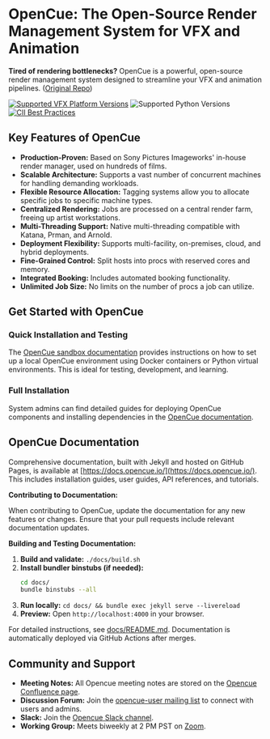 # OpenCue: The Open-Source Render Management System for VFX and Animation

**Tired of rendering bottlenecks?** OpenCue is a powerful, open-source render management system designed to streamline your VFX and animation pipelines. ([Original Repo](https://github.com/AcademySoftwareFoundation/OpenCue))

[![Supported VFX Platform Versions](https://img.shields.io/badge/vfx%20platform-2021--2024-lightgrey.svg)](http://www.vfxplatform.com/)
![Supported Python Versions](https://img.shields.io/badge/python-3.6+-blue.svg)
[![CII Best Practices](https://bestpractices.coreinfrastructure.org/projects/2837/badge)](https://bestpractices.coreinfrastructure.org/projects/2837)

## Key Features of OpenCue

*   **Production-Proven:** Based on Sony Pictures Imageworks' in-house render manager, used on hundreds of films.
*   **Scalable Architecture:** Supports a vast number of concurrent machines for handling demanding workloads.
*   **Flexible Resource Allocation:** Tagging systems allow you to allocate specific jobs to specific machine types.
*   **Centralized Rendering:** Jobs are processed on a central render farm, freeing up artist workstations.
*   **Multi-Threading Support:** Native multi-threading compatible with Katana, Prman, and Arnold.
*   **Deployment Flexibility:** Supports multi-facility, on-premises, cloud, and hybrid deployments.
*   **Fine-Grained Control:** Split hosts into procs with reserved cores and memory.
*   **Integrated Booking:** Includes automated booking functionality.
*   **Unlimited Job Size:** No limits on the number of procs a job can utilize.

## Get Started with OpenCue

### Quick Installation and Testing

The [OpenCue sandbox documentation](https://github.com/AcademySoftwareFoundation/OpenCue/blob/master/sandbox/README.md) provides instructions on how to set up a local OpenCue environment using Docker containers or Python virtual environments. This is ideal for testing, development, and learning.

### Full Installation

System admins can find detailed guides for deploying OpenCue components and installing dependencies in the [OpenCue documentation](https://www.opencue.io/docs/getting-started/).

## OpenCue Documentation

Comprehensive documentation, built with Jekyll and hosted on GitHub Pages, is available at [https://docs.opencue.io/](https://docs.opencue.io/). This includes installation guides, user guides, API references, and tutorials.

**Contributing to Documentation:**

When contributing to OpenCue, update the documentation for any new features or changes. Ensure that your pull requests include relevant documentation updates.

**Building and Testing Documentation:**

1.  **Build and validate:** `./docs/build.sh`
2.  **Install bundler binstubs (if needed):**
    ```bash
    cd docs/
    bundle binstubs --all
    ```
3.  **Run locally:** `cd docs/ && bundle exec jekyll serve --livereload`
4.  **Preview:** Open `http://localhost:4000` in your browser.

For detailed instructions, see [docs/README.md](https://github.com/AcademySoftwareFoundation/OpenCue/blob/master/docs/README.md). Documentation is automatically deployed via GitHub Actions after merges.

## Community and Support

*   **Meeting Notes:** All Opencue meeting notes are stored on the [Opencue Confluence page](http://wiki.aswf.io/display/OPENCUE/OpenCue+Home).
*   **Discussion Forum:** Join the [opencue-user mailing list](https://lists.aswf.io/g/opencue-user) to connect with users and admins.
*   **Slack:** Join the [Opencue Slack channel](https://academysoftwarefdn.slack.com/archives/CMFPXV39Q).
*   **Working Group:** Meets biweekly at 2 PM PST on [Zoom](https://www.google.com/url?q=https://zoom-lfx.platform.linuxfoundation.org/meeting/95509555934?password%3Da8d65f0e-c5f0-44fb-b362-d3ed0c22b7c1&sa=D&source=calendar&ust=1717863981078692&usg=AOvVaw1zRcYz7VPAwfwOXeBPpoM6).